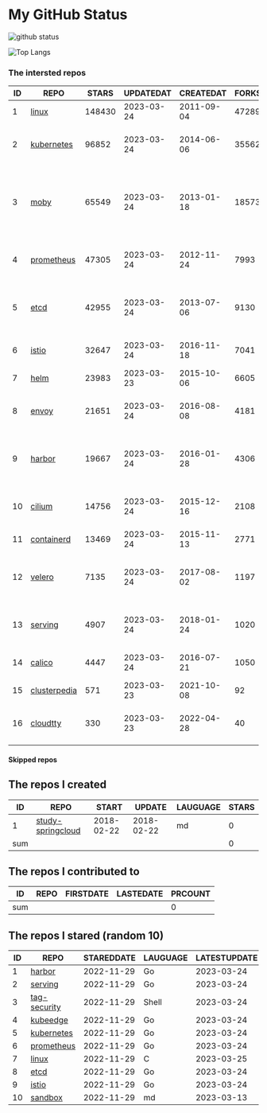 # My GitHub Status

<img src="https://github-readme-stats-1.yihong0618.vercel.app/api?username=daoqingniu&show_icons=true&&&hide_title=true&count_private=true" alt="github status" />

![Top Langs](https://github-readme-stats-1.yihong0618.vercel.app/api/top-langs/?username=daoqingniu&layout=compact)

<!--START_SECTION:github_repos-->
### The intersted repos
| ID |                              REPO                               | STARS  | UPDATEDAT  | CREATEDAT  | FORKSCOUNT |                                              DESCRIPTIONS                                              |
|----|-----------------------------------------------------------------|--------|------------|------------|------------|--------------------------------------------------------------------------------------------------------|
|  1 | [linux](https://github.com/torvalds/linux)                      | 148430 | 2023-03-24 | 2011-09-04 |      47289 | Linux kernel source tree                                                                               |
|  2 | [kubernetes](https://github.com/kubernetes/kubernetes)          |  96852 | 2023-03-24 | 2014-06-06 |      35562 | Production-Grade Container Scheduling and Management                                                   |
|  3 | [moby](https://github.com/moby/moby)                            |  65549 | 2023-03-24 | 2013-01-18 |      18573 | Moby Project - a collaborative project for the container ecosystem to assemble container-based systems |
|  4 | [prometheus](https://github.com/prometheus/prometheus)          |  47305 | 2023-03-24 | 2012-11-24 |       7993 | The Prometheus monitoring system and time series database.                                             |
|  5 | [etcd](https://github.com/etcd-io/etcd)                         |  42955 | 2023-03-24 | 2013-07-06 |       9130 | Distributed reliable key-value store for the most critical data of a distributed system                |
|  6 | [istio](https://github.com/istio/istio)                         |  32647 | 2023-03-24 | 2016-11-18 |       7041 | Connect, secure, control, and observe services.                                                        |
|  7 | [helm](https://github.com/helm/helm)                            |  23983 | 2023-03-23 | 2015-10-06 |       6605 | The Kubernetes Package Manager                                                                         |
|  8 | [envoy](https://github.com/envoyproxy/envoy)                    |  21651 | 2023-03-24 | 2016-08-08 |       4181 | Cloud-native high-performance edge/middle/service proxy                                                |
|  9 | [harbor](https://github.com/goharbor/harbor)                    |  19667 | 2023-03-24 | 2016-01-28 |       4306 | An open source trusted cloud native registry project that stores, signs, and scans content.            |
| 10 | [cilium](https://github.com/cilium/cilium)                      |  14756 | 2023-03-24 | 2015-12-16 |       2108 | eBPF-based Networking, Security, and Observability                                                     |
| 11 | [containerd](https://github.com/containerd/containerd)          |  13469 | 2023-03-24 | 2015-11-13 |       2771 | An open and reliable container runtime                                                                 |
| 12 | [velero](https://github.com/vmware-tanzu/velero)                |   7135 | 2023-03-24 | 2017-08-02 |       1197 | Backup and migrate Kubernetes applications and their persistent volumes                                |
| 13 | [serving](https://github.com/knative/serving)                   |   4907 | 2023-03-24 | 2018-01-24 |       1020 | Kubernetes-based, scale-to-zero, request-driven compute                                                |
| 14 | [calico](https://github.com/projectcalico/calico)               |   4447 | 2023-03-24 | 2016-07-21 |       1050 | Cloud native networking and network security                                                           |
| 15 | [clusterpedia](https://github.com/clusterpedia-io/clusterpedia) |    571 | 2023-03-23 | 2021-10-08 |         92 | The Encyclopedia of Kubernetes clusters                                                                |
| 16 | [cloudtty](https://github.com/cloudtty/cloudtty)                |    330 | 2023-03-23 | 2022-04-28 |         40 | A Friendly Kubernetes CloudShell (Web Terminal) !                                                      |



#### Skipped repos
<!--END_SECTION:github_repos-->

<!--START_SECTION:my_github-->
## The repos I created
| ID  |                                 REPO                                 |   START    |   UPDATE   | LAUGUAGE | STARS |
|-----|----------------------------------------------------------------------|------------|------------|----------|-------|
|   1 | [study-springcloud](https://github.com/daoqingniu/study-springcloud) | 2018-02-22 | 2018-02-22 | md       |     0 |
| sum |                                                                      |            |            |          |     0 |

## The repos I contributed to
| ID  | REPO | FIRSTDATE | LASTEDATE | PRCOUNT |
|-----|------|-----------|-----------|---------|
| sum |      |           |           |       0 |

## The repos I stared (random 10)
| ID |                          REPO                          | STAREDDATE | LAUGUAGE | LATESTUPDATE |
|----|--------------------------------------------------------|------------|----------|--------------|
|  1 | [harbor](https://github.com/goharbor/harbor)           | 2022-11-29 | Go       | 2023-03-24   |
|  2 | [serving](https://github.com/knative/serving)          | 2022-11-29 | Go       | 2023-03-24   |
|  3 | [tag-security](https://github.com/cncf/tag-security)   | 2022-11-29 | Shell    | 2023-03-24   |
|  4 | [kubeedge](https://github.com/kubeedge/kubeedge)       | 2022-11-29 | Go       | 2023-03-24   |
|  5 | [kubernetes](https://github.com/kubernetes/kubernetes) | 2022-11-29 | Go       | 2023-03-24   |
|  6 | [prometheus](https://github.com/prometheus/prometheus) | 2022-11-29 | Go       | 2023-03-24   |
|  7 | [linux](https://github.com/torvalds/linux)             | 2022-11-29 | C        | 2023-03-25   |
|  8 | [etcd](https://github.com/etcd-io/etcd)                | 2022-11-29 | Go       | 2023-03-24   |
|  9 | [istio](https://github.com/istio/istio)                | 2022-11-29 | Go       | 2023-03-24   |
| 10 | [sandbox](https://github.com/cncf/sandbox)             | 2022-11-29 | md       | 2023-03-13   |

<!--END_SECTION:my_github-->
